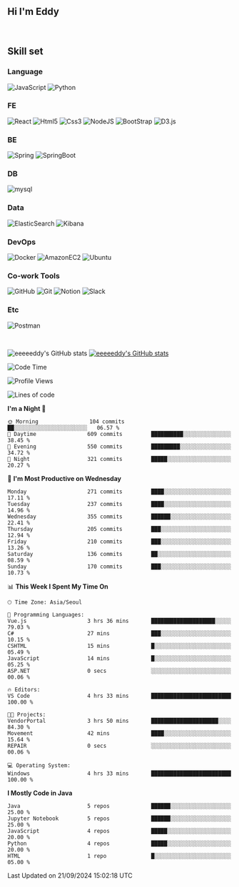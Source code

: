 ## Hi I'm Eddy
<br/>


<!--### Hi there 👋-->

## Skill set

### Language
![JavaScript](https://img.shields.io/badge/javascript-F7DF1E?style=for-the-badge&logo=javascript&logoColor=black)
![Python](https://img.shields.io/badge/Python-3776AB?style=for-the-badge&logo=Python&logoColor=white)

### FE
![React](https://img.shields.io/badge/react-61DAFB?style=for-the-badge&logo=react&logoColor=black) 
![Html5](https://img.shields.io/badge/html5-E34F26?style=for-the-badge&logo=html5&logoColor=white)
![Css3](https://img.shields.io/badge/css-1572B6?style=for-the-badge&logo=css3&logoColor=white)
![NodeJS](https://img.shields.io/badge/node.js-339933?style=for-the-badge&logo=Node.js&logoColor=white)
![BootStrap](https://img.shields.io/badge/bootstrap-7952B3?style=for-the-badge&logo=bootstrap&logoColor=white)
![D3.js](https://img.shields.io/badge/D3.js-F9A03C?style=for-the-badge&logo=D3.js&logoColor=white)

### BE
![Spring](https://img.shields.io/badge/spring-6DB33F?style=for-the-badge&logo=spring&logoColor=white)
![SpringBoot](https://img.shields.io/badge/springboot-6DB33F?style=for-the-badge&logo=springboot&logoColor=white)

### DB
![mysql](https://img.shields.io/badge/mysql-4479A1?style=for-the-badge&logo=mysql&logoColor=white)

### Data
![ElasticSearch](https://img.shields.io/badge/elasticsearch-005571?style=for-the-badge&logo=elasticsearch&logoColor=white)
![Kibana](https://img.shields.io/badge/Kibana-005571?style=for-the-badge&logo=Kibana&logoColor=white)

### DevOps
![Docker](https://img.shields.io/badge/docker-2496ED?style=for-the-badge&logo=docker&logoColor=white)
![AmazonEC2](https://img.shields.io/badge/amazonec2-FF9900?style=for-the-badge&logo=amazonec2&logoColor=white)
![Ubuntu](https://img.shields.io/badge/Ubuntu-E95420?style=for-the-badge&logo=Ubuntu&logoColor=white)

### Co-work Tools
![GitHub](https://img.shields.io/badge/github-181717?style=for-the-badge&logo=github&logoColor=white)
![Git](https://img.shields.io/badge/git-F05032?style=for-the-badge&logo=git&logoColor=white)
![Notion](https://img.shields.io/badge/Notion-000000?style=for-the-badge&logo=Notion&logoColor=white)
![Slack](https://img.shields.io/badge/Slack-4A154B?style=for-the-badge&logo=Slack&logoColor=white)

### Etc
![Postman](https://img.shields.io/badge/postman-FF6C37?style=for-the-badge&logo=postman&logoColor=white)

<br>

![eeeeeddy's GitHub stats](https://github-readme-stats.vercel.app/api?username=eeeeeddy&show_icons=true&theme=radical)
[![eeeeeddy's GitHub stats](https://github-readme-stats.vercel.app/api/top-langs/?username=eeeeeddy&custom_title=My&nbsp;Language&hide=jupyter%20notebook&layout=compact&theme=radical&show_icons=true)](https://github.com/eeeeeddy/github-readme-stats)


<!--START_SECTION:waka-->
![Code Time](http://img.shields.io/badge/Code%20Time-415%20hrs%2038%20mins-blue)

![Profile Views](http://img.shields.io/badge/Profile%20Views-0-blue)

![Lines of code](https://img.shields.io/badge/From%20Hello%20World%20I%27ve%20Written-623.8%20thousand%20lines%20of%20code-blue)

**I'm a Night 🦉** 

```text
🌞 Morning                104 commits         ██░░░░░░░░░░░░░░░░░░░░░░░   06.57 % 
🌆 Daytime                609 commits         ██████████░░░░░░░░░░░░░░░   38.45 % 
🌃 Evening                550 commits         █████████░░░░░░░░░░░░░░░░   34.72 % 
🌙 Night                  321 commits         █████░░░░░░░░░░░░░░░░░░░░   20.27 % 
```
📅 **I'm Most Productive on Wednesday** 

```text
Monday                   271 commits         ████░░░░░░░░░░░░░░░░░░░░░   17.11 % 
Tuesday                  237 commits         ████░░░░░░░░░░░░░░░░░░░░░   14.96 % 
Wednesday                355 commits         ██████░░░░░░░░░░░░░░░░░░░   22.41 % 
Thursday                 205 commits         ███░░░░░░░░░░░░░░░░░░░░░░   12.94 % 
Friday                   210 commits         ███░░░░░░░░░░░░░░░░░░░░░░   13.26 % 
Saturday                 136 commits         ██░░░░░░░░░░░░░░░░░░░░░░░   08.59 % 
Sunday                   170 commits         ███░░░░░░░░░░░░░░░░░░░░░░   10.73 % 
```


📊 **This Week I Spent My Time On** 

```text
🕑︎ Time Zone: Asia/Seoul

💬 Programming Languages: 
Vue.js                   3 hrs 36 mins       ████████████████████░░░░░   79.03 % 
C#                       27 mins             ███░░░░░░░░░░░░░░░░░░░░░░   10.15 % 
CSHTML                   15 mins             █░░░░░░░░░░░░░░░░░░░░░░░░   05.49 % 
JavaScript               14 mins             █░░░░░░░░░░░░░░░░░░░░░░░░   05.25 % 
ASP.NET                  0 secs              ░░░░░░░░░░░░░░░░░░░░░░░░░   00.06 % 

🔥 Editors: 
VS Code                  4 hrs 33 mins       █████████████████████████   100.00 % 

🐱‍💻 Projects: 
VendorPortal             3 hrs 50 mins       █████████████████████░░░░   84.30 % 
Movement                 42 mins             ████░░░░░░░░░░░░░░░░░░░░░   15.64 % 
REPAIR                   0 secs              ░░░░░░░░░░░░░░░░░░░░░░░░░   00.06 % 

💻 Operating System: 
Windows                  4 hrs 33 mins       █████████████████████████   100.00 % 
```

**I Mostly Code in Java** 

```text
Java                     5 repos             ██████░░░░░░░░░░░░░░░░░░░   25.00 % 
Jupyter Notebook         5 repos             ██████░░░░░░░░░░░░░░░░░░░   25.00 % 
JavaScript               4 repos             █████░░░░░░░░░░░░░░░░░░░░   20.00 % 
Python                   4 repos             █████░░░░░░░░░░░░░░░░░░░░   20.00 % 
HTML                     1 repo              █░░░░░░░░░░░░░░░░░░░░░░░░   05.00 % 
```




 Last Updated on 21/09/2024 15:02:18 UTC
<!--END_SECTION:waka-->



<!--
**eeeeeddy/eeeeeddy** is a ✨ _special_ ✨ repository because its `README.md` (this file) appears on your GitHub profile.

Here are some ideas to get you started:

- 🔭 I’m currently working on ...
- 🌱 I’m currently learning ...
- 👯 I’m looking to collaborate on ...
- 🤔 I’m looking for help with ...
- 💬 Ask me about ...
- 📫 How to reach me: ...
- 😄 Pronouns: ...
- ⚡ Fun fact: ...
-->
